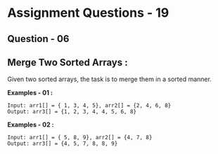 # **Assignment Questions - 19**
## **Question - 06** 
## **Merge Two Sorted Arrays :**

Given two sorted arrays, the task is to merge them in a sorted manner.

**Examples - 01 :**
```
Input: arr1[] = { 1, 3, 4, 5}, arr2[] = {2, 4, 6, 8} 
Output: arr3[] = {1, 2, 3, 4, 4, 5, 6, 8}
```

**Examples - 02 :**
```
Input: arr1[] = { 5, 8, 9}, arr2[] = {4, 7, 8}
Output: arr3[] = {4, 5, 7, 8, 8, 9}
```
